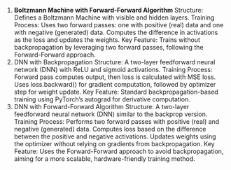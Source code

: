 1. **Boltzmann Machine with Forward-Forward Algorithm**
Structure: Defines a Boltzmann Machine with visible and hidden layers.
Training Process:
Uses two forward passes: one with positive (real) data and one with negative (generated) data.
Computes the difference in activations as the loss and updates the weights.
Key Feature: Trains without backpropagation by leveraging two forward passes, following the Forward-Forward approach.
2. DNN with Backpropagation
Structure: A two-layer feedforward neural network (DNN) with ReLU and sigmoid activations.
Training Process:
Forward pass computes output, then loss is calculated with MSE loss.
Uses loss.backward() for gradient computation, followed by optimizer step for weight update.
Key Feature: Standard backpropagation-based training using PyTorch’s autograd for derivative computation.
3. DNN with Forward-Forward Algorithm
Structure: A two-layer feedforward neural network (DNN) similar to the backprop version.
Training Process:
Performs two forward passes with positive (real) and negative (generated) data.
Computes loss based on the difference between the positive and negative activations.
Updates weights using the optimizer without relying on gradients from backpropagation.
Key Feature: Uses the Forward-Forward approach to avoid backpropagation, aiming for a more scalable, hardware-friendly training method.
